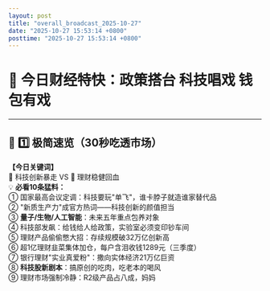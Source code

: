 ```yaml
---
layout: post
title: "overall_broadcast_2025-10-27"
date: "2025-10-27 15:53:14 +0800"
posttime: "2025-10-27 15:53:14 +0800"
---
```


# 💸 今日财经特快：政策搭台 科技唱戏 钱包有戏

---

## 🚀 1️⃣ 极简速览（30秒吃透市场）

**【今日关键词】**  
🔋 科技创新暴走 VS 💼 理财稳健回血  
💡 **必看10条猛料：**  
① 国家最高会议定调：科技要玩"单飞"，谁卡脖子就造谁家替代品  
② "新质生产力"成官方热词——科技创新的颜值担当  
③ **量子/生物/人工智能**：未来五年重点包养对象  
④ 科技部发飙：给钱给人给政策，实验室必须变印钞车间  
⑤ 理财产品偷偷憋大招：存续规模破32万亿创新高  
⑥ 超1亿理财韭菜集体加仓，每户含泪收钱1289元（三季度）  
⑦ 银行理财"实业真爱粉"：撒向实体经济21万亿巨资  
⑧ **科技股新剧本**：搞原创的吃肉，吃老本的喝风  
⑨ 理财市场强制冷静：R2级产品占八成，妈妈